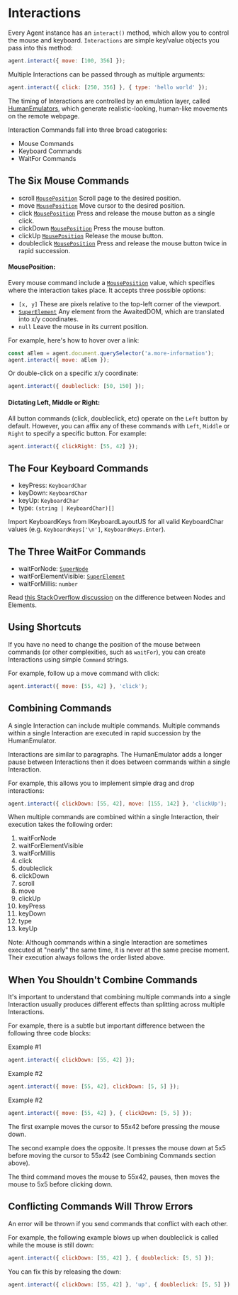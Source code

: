 # Interactions

Every Agent instance has an `interact()` method, which allow you to control the mouse and keyboard. `Interactions` are simple key/value objects you pass into this method:

```js
agent.interact({ move: [100, 356] });
```

Multiple Interactions can be passed through as multiple arguments:

```js
agent.interact({ click: [250, 356] }, { type: 'hello world' });
```

The timing of Interactions are controlled by an emulation layer, called [HumanEmulators](/docs/advanced/human-emulators), which generate realistic-looking, human-like movements on the remote webpage.

Interaction Commands fall into three broad categories:

- Mouse Commands
- Keyboard Commands
- WaitFor Commands

## The Six Mouse Commands

- scroll [`MousePosition`](#mouseposition) Scroll page to the desired position.
- move [`MousePosition`](#mouseposition) Move cursor to the desired position.
- click [`MousePosition`](#mouseposition) Press and release the mouse button as a single click.
- clickDown [`MousePosition`](#mouseposition) Press the mouse button.
- clickUp [`MousePosition`](#mouseposition) Release the mouse button.
- doubleclick [`MousePosition`](#mouseposition) Press and release the mouse button twice in rapid succession.

#### **MousePosition**:
Every mouse command include a [`MousePosition`](#mouseposition) value, which specifies where the interaction takes place. It accepts three possible options:
- `[x, y]` These are pixels relative to the top-left corner of the viewport.
- [`SuperElement`](/docs/awaited-dom/super-element) Any element from the AwaitedDOM, which are translated into x/y coordinates.
- `null` Leave the mouse in its current position.

For example, here's how to hover over a link:

```js
const aElem = agent.document.querySelector('a.more-information');
agent.interact({ move: aElem });
`````

Or double-click on a specific x/y coordinate:
```js
agent.interact({ doubleclick: [50, 150] });
`````

#### **Dictating Left, Middle or Right**:
All button commands (click, doubleclick, etc) operate on the `Left` button by default. However, you can affix any of these commands with `Left`, `Middle` or `Right` to specify a specific button. For example:

```js
agent.interact({ clickRight: [55, 42] });
````

## The Four Keyboard Commands

- keyPress: `KeyboardChar`
- keyDown: `KeyboardChar`
- keyUp: `KeyboardChar`
- type: `(string | KeyboardChar)[]`

Import KeyboardKeys from IKeyboardLayoutUS for all valid KeyboardChar values (e.g. `KeyboardKeys['\n']`, `KeyboardKeys.Enter`).

## The Three WaitFor Commands

- waitForNode: [`SuperNode`](/docs/awaited-dom/super-node)
- waitForElementVisible: [`SuperElement`](/docs/awaited-dom/super-element)
- waitForMillis: `number`

Read [this StackOverflow discussion](https://stackoverflow.com/questions/9979172/difference-between-node-object-and-element-object) on the difference between Nodes and Elements.

## Using Shortcuts

If you have no need to change the position of the mouse between commands (or other complexities, such as `waitFor`), you can create Interactions using simple `Command` strings.

For example, follow up a move command with click:

```js
agent.interact({ move: [55, 42] }, 'click');
````

## Combining Commands

A single Interaction can include multiple commands. Multiple commands within a single Interaction are executed in rapid succession by the HumanEmulator.

Interactions are similar to paragraphs. The HumanEmulator adds a longer pause between Interactions then it does between commands within a single Interaction.

For example, this allows you to implement simple drag and drop interactions:

```js
agent.interact({ clickDown: [55, 42], move: [155, 142] }, 'clickUp');
````

When multiple commands are combined within a single Interaction, their execution takes the following order:

1. waitForNode
2. waitForElementVisible
3. waitForMillis
4. click
5. doubleclick
6. clickDown
7. scroll
8. move
9. clickUp
10. keyPress
11. keyDown
12. type
13. keyUp

Note: Although commands within a single Interaction are sometimes executed at "nearly" the same time, it is never at the same precise moment. Their execution always follows the order listed above.

## When You Shouldn't Combine Commands
It's important to understand that combining multiple commands into a single Interaction usually produces different effects than splitting across multiple Interactions.

For example, there is a subtle but important difference between the following three code blocks:

<label>
  Example #1
</label>

```js
agent.interact({ clickDown: [55, 42] });
````

<label>
  Example #2
</label>

```js
agent.interact({ move: [55, 42], clickDown: [5, 5] });
````

<label>
  Example #2
</label>

```js
agent.interact({ move: [55, 42] }, { clickDown: [5, 5] });
````

The first example moves the cursor to 55x42 before pressing the mouse down.

The second example does the opposite. It presses the mouse down at 5x5 before moving the cursor to 55x42 (see Combining Commands section above).

The third command moves the mouse to 55x42, pauses, then moves the mouse to 5x5 before clicking down.

## Conflicting Commands Will Throw Errors

An error will be thrown if you send commands that conflict with each other.

For example, the following example blows up when doubleclick is called while the mouse is still down:

```js
agent.interact({ clickDown: [55, 42] }, { doubleclick: [5, 5] });
````

You can fix this by releasing the down:

```js
agent.interact({ clickDown: [55, 42] }, 'up', { doubleclick: [5, 5] });
````
